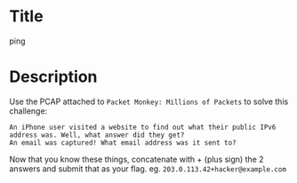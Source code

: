 # Title

ping

# Description

Use the PCAP attached to `Packet Monkey: Millions of Packets` to solve this challenge:

    An iPhone user visited a website to find out what their public IPv6 address was. Well, what answer did they get?
    An email was captured! What email address was it sent to?

Now that you know these things, concatenate with + (plus sign) the 2 answers and submit that as your flag. eg. `203.0.113.42+hacker@example.com`

